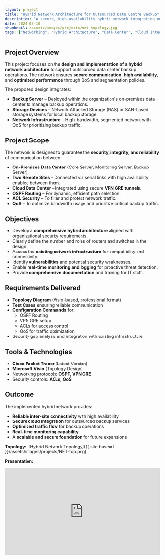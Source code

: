 ```yaml
---
layout: project
title: "Hybrid Network Architecture for Outsourced Data Centre Backup"
description: "A secure, high-availability hybrid network integrating on-premises backup infrastructure with cloud data center services, featuring QoS, OSPF, VPN GRE, and ACL-based security."
date: 2024-05-10
thumbnail: /assets/images/projects/net-topology.jpg
tags: ["Networking", "Hybrid Architecture", "Data Center", "Cloud Integration", "Security", "QoS", "OSPF", "VPN"]
---
```


## Project Overview
This project focuses on the **design and implementation of a hybrid network architecture** to support outsourced data center backup operations. The network ensures **secure communication**, **high availability**, and **optimized performance** through QoS and segmentation policies.

The proposed design integrates:
- **Backup Server** – Deployed within the organization's on-premises data center to manage backup operations.
- **Storage Devices** – Network Attached Storage (NAS) or SAN-based storage systems for local backup storage.
- **Network Infrastructure** – High-bandwidth, segmented network with QoS for prioritizing backup traffic.

## Project Scope
The network is designed to guarantee the **security, integrity, and reliability** of communication between:
- **On-Premises Data Center** (Core Server, Monitoring Server, Backup Server)
- **Two Remote Sites** – Connected via serial links with high availability enabled between them.
- **Cloud Data Center** – Integrated using secure **VPN GRE tunnels**.
- **OSPF Routing** – For dynamic, efficient path selection.
- **ACL Security** – To filter and protect network traffic.
- **QoS** – To optimize bandwidth usage and prioritize critical backup traffic.

## Objectives
- Develop a **comprehensive hybrid architecture** aligned with organizational security requirements.
- Clearly define the number and roles of routers and switches in the design.
- Assess the **existing network infrastructure** for compatibility and connectivity.
- Identify **vulnerabilities** and potential security weaknesses.
- Enable **real-time monitoring and logging** for proactive threat detection.
- Provide **comprehensive documentation** and training for IT staff.

## Requirements Delivered
- **Topology Diagram** (Visio-based, professional format)
- **Test Cases** ensuring reliable communication
- **Configuration Commands** for:
  - OSPF Routing
  - VPN GRE setup
  - ACLs for access control
  - QoS for traffic optimization
- Security gap analysis and integration with existing infrastructure

## Tools & Technologies
- **Cisco Packet Tracer** (Latest Version)
- **Microsoft Visio** (Topology Design)
- Networking protocols: **OSPF, VPN GRE**
- Security controls: **ACLs, QoS**

## Outcome
The implemented hybrid network provides:
- **Reliable inter-site connectivity** with high availability
- **Secure cloud integration** for outsourced backup services
- **Optimized traffic flow** for backup operations
- **Real-time monitoring capability**
- A **scalable and secure foundation** for future expansions

**Topology:**
![Hybrid Network Topology]({{ site.baseurl }}/assets/images/projects/NET-top.png)

**Presentation:**
<div style="position:relative;padding-bottom:56.25%;height:0;overflow:hidden;">
  <iframe src="https://docs.google.com/presentation/d/1dg-FAPuJUjT2bcoQSTLtvm4nZ2kDWOkIAlKtbpM0Xo4/edit?usp=sharing" 
  style="position:absolute;top:0;left:0;width:100%;height:100%;" frameborder="0" allowfullscreen></iframe>
</div>
